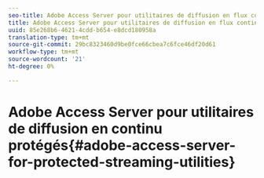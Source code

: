 ```yaml
---
seo-title: Adobe Access Server pour utilitaires de diffusion en flux continu protégés
title: Adobe Access Server pour utilitaires de diffusion en flux continu protégés
uuid: 85e268b6-4621-4cdd-b654-e8dcd180958a
translation-type: tm+mt
source-git-commit: 29bc8323460d9be0fce66cbea7c6fce46df20d61
workflow-type: tm+mt
source-wordcount: '21'
ht-degree: 0%

---
```



# Adobe Access Server pour utilitaires de diffusion en continu protégés{#adobe-access-server-for-protected-streaming-utilities}


